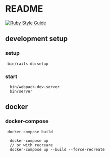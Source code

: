 # README

[![Ruby Style Guide](https://img.shields.io/badge/code_style-standard-brightgreen.svg)](https://github.com/testdouble/standard)

## development setup

### setup 

```
 bin/rails db:setup
```

### start 

``` 
  bin/webpack-dev-server
  bin/server

```

## docker

### docker-compose

```
 docker-compose build
```

```
  docker-compose up
  // or with recreare
  docker-compose up --build --force-recreate
```